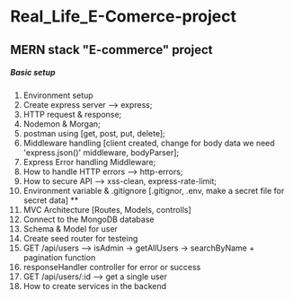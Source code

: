 # Real_Life_E-Comerce-project
## MERN stack "E-commerce" project

##### Basic setup
1. Environment setup
2. Create express server --> express;
3. HTTP request & response;
4. Nodemon & Morgan;
5. postman using [get, post, put, delete];
6. Middleware handling [client created, change for body data we need 'express.json()' middleware, bodyParser];
7. Express Error handling Middleware; 
8. How to handle HTTP errors --> http-errors; 
9. How to secure API --> xss-clean, express-rate-limit;
10. Environment variable & .gitignore [.gitignor, .env, make a secret file for secret data] **
11. MVC Architecture [Routes, Models, controlls]
12. Connect to the MongoDB database
13. Schema & Model for user
14. Create seed router for testeing
15. GET /api/users --> isAdmin -> getAllUsers -> searchByName + pagination function
16. responseHandler controller for error or success
17. GET /api/users/:id --> get a single user
18. How to create services in the backend
